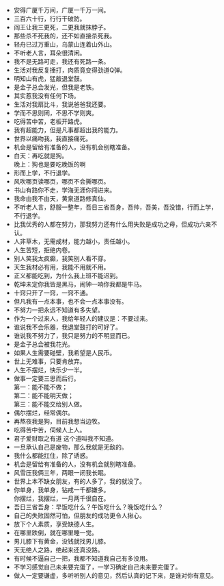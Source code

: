 - 安得广厦千万间，广厦一千万一间。
- 三百六十行，行行干破防。
- 阎王让我三更死，二更我就抹脖子。
- 那些杀不死我的，还不如直接杀死我。
- 轻舟已过万重山，乌蒙山连着山外山。
- 不听老人言，耳朵很清闲。
- 我不是无路可走，我还有死路一条。
- 生活对我反复捶打，肉质竟变得劲道Q弹。
- 明知山有虎，猛敲退堂鼓。
- 是金子总会发光，但我是老铁。
- 其实惹我没有任何下场。
- 生活对我扇比斗，我说爸爸我还要。
- 学而不思则罔，不思不学则爽。
- 吃得苦中苦，老板开路虎。
- 我有超能力，但是凡事都超出我的能力。
- 世界以痛吻我，我直接痛死。
- 机会是留给有准备的人，没有机会别瞎准备。
- 白天：再吃就是狗。<br>晚上：狗也是要吃晚饭的啊
- 形而上学，不行退学。
- 风吹哪页读哪页，哪页不会撕哪页。
- 书山有路你不走，学海无涯你闯进来。
- 我命由我不由天，黄泉道路修真仙。
- 不听老人言，舒服一整年，吾日三省吾身，吾帅，吾美，吾没错，行而上学，不行退学。
- 比我优秀的人都在努力，那我努力还有什么用失败是成功之母，但成功六亲不认。
- 人非草木，无需成材，能力越小，责任越小。
- 人生苦短，拒绝内卷。
- 别人笑我太疯癫，我笑别人看不穿。
- 天生我材必有用，我能不用就不用。
- 正义都能吃到，为什么我上班不能迟到。
- 乾坤未定你我皆是黑马，闹钟一响你我都是牛马。
- 十窍只开了一窍，一窍不通。
- 但凡我有一点本事，也不会一点本事没有。
- 不努力一把永远不知道有多失望。
- 作为一个过来人，我给年轻人的建议是：不要过来。
- 谁说我不会乐器，我退堂鼓打的可好了。
- 谁说我不努力了，我只是努力的不明显而已。
- 是金子总会被我花光。
- 如果人生需要碰壁，我希望是人民币。
- 世上无难事，只要肯放弃。
- 人生不摆烂，快乐少一半。
- 做事一定要三思而后行。<br>第一：能不能不做；<br>第二：能不能明天做；<br>第三：能不能交给别人做。
- 偶尔摆烂，经常偶尔。
- 再熬夜我是狗，目前我想当边牧。
- 吃得苦中苦，伺候人上人。
- 君子爱财取之有道 这个道叫我不知道。
- 一旦承认自己是废物，那么我就是无敌的。
- 我什么都能扛住，除了诱惑。
- 机会是留给有准备的人，没有机会就别瞎准备。
- 风雪压我俩三年，两眼一闭我长眠。
- 世界上本不缺女朋友，有的人多了，我的就没了。
- 你单身，我单身，钻戒一千都嫌多。<br>你摆烂，我摆烂，一月两千很自在。
- 吾日三省吾身：早饭吃什么？午饭吃什么？晚饭吃什么？
- 自己的失败固然可怕，但朋友的成功更令人揪心。
- 放下个人素质，享受缺德人生。
- 在哪里跌倒，就在哪里睡一觉。
- 男儿膝下有黄金，没钱就找男儿膝。
- 天无绝人之路，绝起来还真没路。
- 有时候不逼自己一把，我都不知道我自己有多没用。
- 不学习感觉自己未来要完蛋了，一学习确定自己未来要完蛋了。
- 做人一定要谦虚，多听听别人的意见，然后认真的记下来，是谁对你有意见。